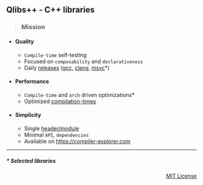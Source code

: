 ## Qlibs++ - C++ libraries

> ### Mission

- #### Quality

  - `Compile-time` self-testing
  - Focused on `composability` and `declarativeness`
  - Daily [releases](https://github.com/qlibs/qlibs/releases) ([gcc](https://gcc.gnu.org), [clang](https://clang.llvm.org), [msvc](https://visualstudio.microsoft.com/vs/features/cplusplus)\*)

- #### Performance

  - `Compile-time` and `arch` driven optimizations\*
  - Optimized [compilation-times](https://qlibs.github.io/mp/)

- #### Simplicity

  - Single [header/module](https://github.com/qlibs/qlibs#faq)
  - Minimal `API`, `dependencies`
  - Available on https://compiler-explorer.com

---

##### \* Selected libraries
<p align="right">
<a href="https://opensource.org/license/mit">MIT License</a>
</p>